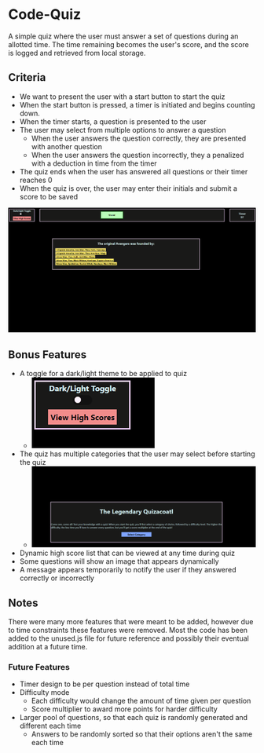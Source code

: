 # Code-Quiz

A simple quiz where the user must answer a set of questions during an allotted time. The time remaining becomes the user's score, and the score is logged and retrieved from local storage.

## Criteria

* We want to present the user with a start button to start the quiz
* When the start button is pressed, a timer is initiated and begins counting down.
* When the timer starts, a question is presented to the user
* The user may select from multiple options to answer a question
  * When the user answers the question correctly, they are presented with another question
  * When the user answers the question incorrectly, they a penalized with a deduction in time from the timer
* The quiz ends when the user has answered all questions or their timer reaches 0
* When the quiz is over, the user may enter their initials and submit a score to be saved

![Image of quiz in action](code_quiz_01.png)

## Bonus Features

* A toggle for a dark/light theme to be applied to quiz
  * ![Gif of dark/light mode toggle](dltoggle.gif)
* The quiz has multiple categories that the user may select before starting the quiz
  * ![Gif of category selection](category.gif)
* Dynamic high score list that can be viewed at any time during quiz
* Some questions will show an image that appears dynamically
* A message appears temporarily to notify the user if they answered correctly or incorrectly

## Notes
There were many more features that were meant to be added, however due to time constraints these features were removed. Most the code has been added to the unused.js file for future reference and possibly their eventual addition at a future time.
### Future Features
* Timer design to be per question instead of total time
* Difficulty mode
  * Each difficulty would change the amount of time given per question
  * Score multiplier to award more points for harder difficulty
* Larger pool of questions, so that each quiz is randomly generated and different each time
  * Answers to be randomly sorted so that their options aren't the same each time
